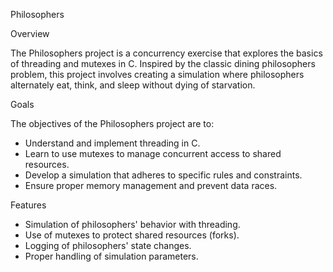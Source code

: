 
Philosophers

Overview

The Philosophers project is a concurrency exercise that explores the basics of threading and mutexes in C. Inspired by the classic dining philosophers problem, this project involves creating a simulation where philosophers alternately eat, think, and sleep without dying of starvation.

Goals

The objectives of the Philosophers project are to:

- Understand and implement threading in C.
- Learn to use mutexes to manage concurrent access to shared resources.
- Develop a simulation that adheres to specific rules and constraints.
- Ensure proper memory management and prevent data races.

Features

- Simulation of philosophers' behavior with threading.
- Use of mutexes to protect shared resources (forks).
- Logging of philosophers' state changes.
- Proper handling of simulation parameters.
